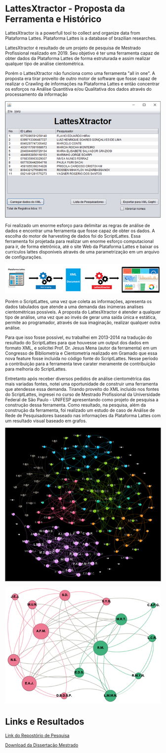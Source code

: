 # LattesXtractor - Proposta da Ferramenta e Histórico
LattesXtractor is a powerfull tool to collect and organize data from Plataforma Lattes. Plataforma Lattes is a database of brazilian researches.

LattesXtractor é resultado de um projeto de pesquisa de Mestrado Profissional realizado em 2019. Seu objetivo é ter uma ferramenta capaz de obter dados da Plataforma Lattes de forma estruturada e assim realizar qualquer tipo de análise cientométrica. 

Porém o LattesXtractor não funciona como uma ferramenta "all in one". A proposta era tirar proveito de outro motor de software que fosse capaz de realizar o Crawling de informações na Plataforma Lattes e então concentrar os esforços na Análise Quantitiva e/ou Qualitativa dos dados através do processamento da informação

<p align="center">
<img src="https://github.com/rwvaldivia/LattesXtractor/blob/master/LAttesXtractor.png">
</p>

Foi realizado um enorme esforço para delimitar as regras de análise de dados e encontrar uma ferramenta que fosse capaz de obter os dados. A escolha do motor de harvesting de dados foi do ScriptLattes. Essa ferramenta foi projetada para realizar um enorme esforço computacional para ir, de forma eletrônica, até o site Web da Plataforma Lattes e baixar os curriculos lattes disponíveis através de uma parametrização em um arquivo de configurações.

<p align="center">
<img src="https://github.com/rwvaldivia/LattesXtractor/blob/master/InteroperabilidadeLattesXtractor-ScriptLattes.png">
</p>

Porém o ScriptLattes, uma vez que coleta as informações, apresenta os dados tabulados que atende a uma demanda das inúmeras analises cientométricas possíveis. A proposta do LattesXtractor é atender a qualquer tipo de análise, uma vez que ao invés de gerar uma saída única e estática, permite ao programador, através de sua imaginação, realizar qualquer outra análise.

Para que isso fosse possível, eu trabalhei em 2013-2014 na tradução do resultado do ScriptLattes para que houvesse um output dos dados em formato XML, e solicitei Prof. Dr. Jesus Mena (autor da ferramenta) em um Congresso de Bibliometria e Cientometria realizado em Gramado que essa nova feature fosse incluida no código fonte do ScriptLattes. Nesse período a contribuição para a ferramenta teve carater meramente de contribuição para melhoria do ScriptLattes. 

Entretanto após receber diversos pedidos de análise cientométríca das mais variadas fontes, notei uma oportunidade de construir uma ferramenta que atendesse essa demanda. Tirando proveito do XML incluido nos fontes do ScriptLattes, ingresei no curso de Mestrado Profissional da Universidade Federal de São Paulo - UNIFESP apresentando como projeto de pesquisa a construção dessa ferramenta. Como resultado, na pesquisa, além da construção da ferramenta, foi realizado um estudo de caso de Análise de Rede de Pesquisadores baseado nas informações da Plataforma Lattes com um resultado visual baseado em grafos.

<p align="center">
<img src="https://github.com/rwvaldivia/LattesXtractor/blob/master/AnaliseDeRede01.png">
</p>

<p align="center">
<img src="https://github.com/rwvaldivia/LattesXtractor/blob/master/AnaliseDeRede02.png">
</p>


# Links e Resultados

[Link do Repostório de Pesquisa](http://repositorio.unifesp.br/handle/11600/57106)

[Download da Dissertação Mestrado](http://repositorio.unifesp.br/bitstream/handle/11600/57106/Dissertacao_Richard%20William%20Valdivia.pdf?sequence=1&isAllowed=y)

